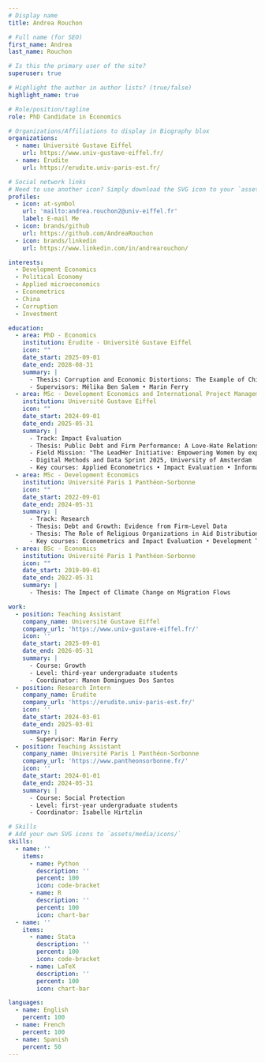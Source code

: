 ```yaml
---
# Display name
title: Andrea Rouchon

# Full name (for SEO)
first_name: Andrea
last_name: Rouchon

# Is this the primary user of the site?
superuser: true

# Highlight the author in author lists? (true/false)
highlight_name: true

# Role/position/tagline
role: PhD Candidate in Economics

# Organizations/Affiliations to display in Biography blox
organizations:
  - name: Université Gustave Eiffel
    url: https://www.univ-gustave-eiffel.fr/
  - name: Érudite
    url: https://erudite.univ-paris-est.fr/

# Social network links
# Need to use another icon? Simply download the SVG icon to your `assets/media/icons/` folder.
profiles:
  - icon: at-symbol
    url: 'mailto:andrea.rouchon2@univ-eiffel.fr'
    label: E-mail Me
  - icon: brands/github
    url: https://github.com/AndreaRouchon
  - icon: brands/linkedin
    url: https://www.linkedin.com/in/andrearouchon/

interests:
  - Development Economics
  - Political Economy
  - Applied microeconomics
  - Econometrics
  - China
  - Corruption
  - Investment

education:
  - area: PhD - Economics
    institution: Érudite - Université Gustave Eiffel
    icon: ""
    date_start: 2025-09-01
    date_end: 2028-08-31
    summary: |
      - Thesis: Corruption and Economic Distortions: The Example of China 
      - Supervisors: Mélika Ben Salem • Marin Ferry
  - area: MSc - Development Economics and International Project Management
    institution: Université Gustave Eiffel
    icon: ""
    date_start: 2024-09-01
    date_end: 2025-05-31
    summary: |
      - Track: Impact Evaluation
      - Thesis: Public Debt and Firm Performance: A Love-Hate Relationship?
      - Field Mission: "The LeadHer Initiative: Empowering Women by expanding their job opportunities", in partnership with The High Atlas Foundation
      - Digital Methods and Data Sprint 2025, University of Amsterdam
      - Key courses: Applied Econometrics • Impact Evaluation • Informal Sector
  - area: MSc - Development Economics
    institution: Université Paris 1 Panthéon-Sorbonne
    icon: ""
    date_start: 2022-09-01
    date_end: 2024-05-31
    summary: |
      - Track: Research
      - Thesis: Debt and Growth: Evidence from Firm-Level Data
      - Thesis: The Role of Religious Organizations in Aid Distribution
      - Key courses: Econometrics and Impact Evaluation • Development Theory (Microeconomics • Macroeconomics and Historical Perspective) • Institutions, Governance and Development •Firm Performance and Development • Foreign Aid, Debt and Development
  - area: BSc - Economics
    institution: Université Paris 1 Panthéon-Sorbonne
    icon: ""
    date_start: 2019-09-01
    date_end: 2022-05-31
    summary: |
      - Thesis: The Impect of Climate Change on Migration Flows

work:
  - position: Teaching Assistant
    company_name: Université Gustave Eiffel
    company_url: 'https://www.univ-gustave-eiffel.fr/'
    icon: ''
    date_start: 2025-09-01
    date_end: 2026-05-31
    summary: |
      - Course: Growth
      - Level: third-year undergraduate students
      - Coordinator: Manon Domingues Dos Santos
  - position: Research Intern
    company_name: Érudite
    company_url: 'https://erudite.univ-paris-est.fr/'
    icon: ''
    date_start: 2024-03-01
    date_end: 2025-03-01
    summary: |
      - Supervisor: Marin Ferry
  - position: Teaching Assistant
    company_name: Université Paris 1 Panthéon-Sorbonne
    company_url: 'https://www.pantheonsorbonne.fr/'
    icon: ''
    date_start: 2024-01-01
    date_end: 2024-05-31
    summary: |
      - Course: Social Protection
      - Level: first-year undergraduate students
      - Coordinator: Isabelle Hirtzlin

# Skills
# Add your own SVG icons to `assets/media/icons/`
skills:
  - name: ''
    items:
      - name: Python
        description: ''
        percent: 100
        icon: code-bracket
      - name: R
        description: ''
        percent: 100
        icon: chart-bar
  - name: ''
    items:
      - name: Stata
        description: ''
        percent: 100
        icon: code-bracket
      - name: LaTeX
        description: ''
        percent: 100
        icon: chart-bar

languages:
  - name: English
    percent: 100
  - name: French
    percent: 100
  - name: Spanish
    percent: 50
---
```

